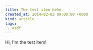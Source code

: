 ```yaml
---
title: The test item hehe
created_at: 2014-02-02 09:00:00 +0000
kind: article
tags:
 - asdf
---
```


Hi, I'm the test item!


